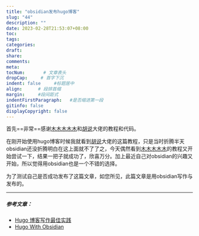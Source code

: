 ```yaml
---
title: "obsidian发布hugo博客"
slug: "44"
description: ""
date: 2023-02-28T21:53:07+08:00
toc: 
tags: 
categories:
draft: 
share:
comments:
meta: 
tocNum:       # 文章表头
dropCap:     # 首字下沉
indent: false     #标题居中
align:      # 段排首缩
margin:     #段间距式
indentFirstParagraph:   #是否缩进第一段
gitinfo: false
displayCopyright: false
---
```


首先==非常==感谢[木木木木木](https://immmmm.com/)和[胡说](https://zhangyingwei.github.io/)大佬的教程和代码。

在刚开始使用hugo博客时候我就看到[胡说](https://zhangyingwei.github.io/)大佬的这篇教程，只是当时折腾半天obsidian还没折腾明白在这上面就不了了之，今天偶然看到[木木木木木](https://immmmm.com/)的教程又开始尝试一下，结果一把子就成功了，欣喜万分。加上最近自己对obsidian的兴趣又开始，所以觉得用obsidian也是一个不错的选择。

为了测试自己是否成功发布了这篇文章，如您所见，此篇文章是用obsidian写作与发布的。


--- 

##### 参考文章：

- [Hugo 博客写作最佳实践](https://blog.zhangyingwei.com/posts/2022m4d11h19m42s28/)
-  [Hugo With Obsidian](https://immmmm.com/hugo-with-obsidian/)